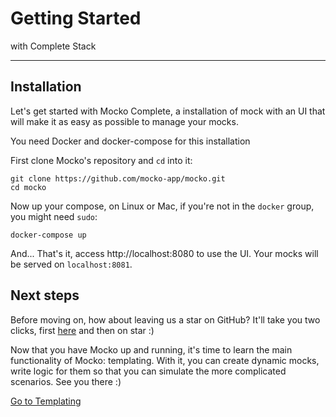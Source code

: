 # Getting Started
with Complete Stack

---

## Installation
Let's get started with Mocko Complete, a installation of mock with an
UI that will make it as easy as possible to manage your mocks.

<div class="alert alert-warning" role="alert">
  You need Docker and docker-compose for this installation
</div>

First clone Mocko's repository and `cd` into it:
```shell
git clone https://github.com/mocko-app/mocko.git
cd mocko
```

Now up your compose, on Linux or Mac, if you're not in the `docker`
group, you might need `sudo`:
```shell
docker-compose up
```

And... That's it, access http://localhost:8080
to use the UI. Your mocks will be served on `localhost:8081`.
## Next steps
Before moving on, how about leaving us a star on GitHub? It'll take you
two clicks, first [here](https://cdt.one/jscrqNk) and
then on star :)

Now that you have Mocko up and running, it's time to learn the main
functionality of Mocko: templating. With it, you can create dynamic
mocks, write logic for them so that you can simulate the more
complicated scenarios. See you there :)

<div class="d-flex justify-content-center">
    <a class="btn btn-primary btn-lg" href="https://cdt.one/d8a9hhC" role="button">Go to Templating</a>
</div>
<!-- TODO reference to deploy docs -->
<img src="https://cdt.one/4THFfyN.gif" style="display: none;"/>
